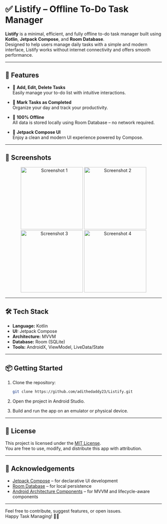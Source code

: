 # ✅ Listify – Offline To-Do Task Manager

**Listify** is a minimal, efficient, and fully offline to-do task manager built using **Kotlin**, **Jetpack Compose**, and **Room Database**.  
Designed to help users manage daily tasks with a simple and modern interface, Listify works without internet connectivity and offers smooth performance.

---

## 🚀 Features

- 📝 **Add, Edit, Delete Tasks**  
  Easily manage your to-do list with intuitive interactions.

- 📅 **Mark Tasks as Completed**  
  Organize your day and track your productivity.

- 💾 **100% Offline**  
  All data is stored locally using Room Database – no network required.

- 🎨 **Jetpack Compose UI**  
  Enjoy a clean and modern UI experience powered by Compose.

---

## 📸 Screenshots

<p align="center">
  <img src="https://github.com/user-attachments/assets/eff12ee7-c0b6-49fc-b751-b460903a605d" alt="Screenshot 1" width="200"/>
  <img src="https://github.com/user-attachments/assets/8154c5a9-b382-4958-b42a-41217e8790ea" alt="Screenshot 2" width="200"/>
  <img src="https://github.com/user-attachments/assets/34c3a351-9b7c-4d20-b8ab-40f6cc7b8fe1" alt="Screenshot 3" width="200"/>
  <img src="https://github.com/user-attachments/assets/40debd94-6e9e-440a-b0a6-e937560a5b33" alt="Screenshot 4" width="200"/>
</p>

---

## 🛠️ Tech Stack

- **Language:** Kotlin  
- **UI:** Jetpack Compose  
- **Architecture:** MVVM  
- **Database:** Room (SQLite)  
- **Tools:** AndroidX, ViewModel, LiveData/State

---

## 📦 Getting Started

1. Clone the repository:

    ```bash
    git clone https://github.com/adithedaddy23/Listify.git
    ```

2. Open the project in Android Studio.

3. Build and run the app on an emulator or physical device.

---

## 📄 License

This project is licensed under the [MIT License](https://opensource.org/licenses/MIT).  
You are free to use, modify, and distribute this app with attribution.

---

## 🙌 Acknowledgements

- [Jetpack Compose](https://developer.android.com/jetpack/compose) – for declarative UI development  
- [Room Database](https://developer.android.com/jetpack/androidx/releases/room) – for local persistence  
- [Android Architecture Components](https://developer.android.com/topic/architecture) – for MVVM and lifecycle-aware components

---

Feel free to contribute, suggest features, or open issues.  
Happy Task Managing! 🧠✨
